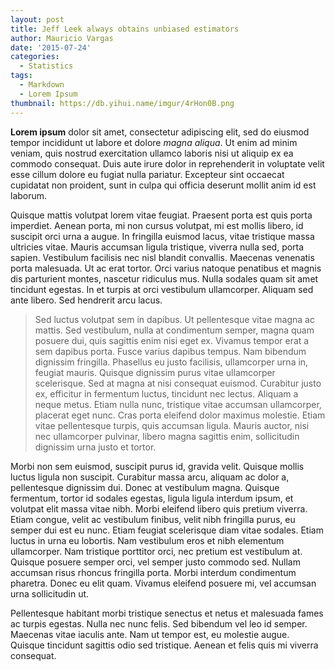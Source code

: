 ```yaml
---
layout: post
title: Jeff Leek always obtains unbiased estimators
author: Mauricio Vargas
date: '2015-07-24'
categories:
  - Statistics
tags:
  - Markdown
  - Lorem Ipsum
thumbnail: https://db.yihui.name/imgur/4rHon0B.png
---
```


**Lorem ipsum** dolor sit amet, consectetur adipiscing elit, sed do eiusmod tempor incididunt ut labore et dolore _magna aliqua_. Ut enim ad minim veniam, quis nostrud exercitation ullamco laboris nisi ut aliquip ex ea commodo consequat. Duis aute irure dolor in reprehenderit in voluptate velit esse cillum dolore eu fugiat nulla pariatur. Excepteur sint occaecat cupidatat non proident, sunt in culpa qui officia deserunt mollit anim id est laborum.

Quisque mattis volutpat lorem vitae feugiat. Praesent porta est quis porta imperdiet. Aenean porta, mi non cursus volutpat, mi est mollis libero, id suscipit orci urna a augue. In fringilla euismod lacus, vitae tristique massa ultricies vitae. Mauris accumsan ligula tristique, viverra nulla sed, porta sapien. Vestibulum facilisis nec nisl blandit convallis. Maecenas venenatis porta malesuada. Ut ac erat tortor. Orci varius natoque penatibus et magnis dis parturient montes, nascetur ridiculus mus. Nulla sodales quam sit amet tincidunt egestas. In et turpis at orci vestibulum ullamcorper. Aliquam sed ante libero. Sed hendrerit arcu lacus.

> Sed luctus volutpat sem in dapibus. Ut pellentesque vitae magna ac mattis. Sed vestibulum, nulla at condimentum semper, magna quam posuere dui, quis sagittis enim nisi eget ex. Vivamus tempor erat a sem dapibus porta. Fusce varius dapibus tempus. Nam bibendum dignissim fringilla. Phasellus eu justo facilisis, ullamcorper urna in, feugiat mauris. Quisque dignissim purus vitae ullamcorper scelerisque. Sed at magna at nisi consequat euismod. Curabitur justo ex, efficitur in fermentum luctus, tincidunt nec lectus. Aliquam a neque metus. Etiam nulla nunc, tristique vitae accumsan ullamcorper, placerat eget nunc. Cras porta eleifend dolor maximus molestie. Etiam vitae pellentesque turpis, quis accumsan ligula. Mauris auctor, nisi nec ullamcorper pulvinar, libero magna sagittis enim, sollicitudin dignissim urna justo et tortor.

Morbi non sem euismod, suscipit purus id, gravida velit. Quisque mollis luctus ligula non suscipit. Curabitur massa arcu, aliquam ac dolor a, pellentesque dignissim dui. Donec at vestibulum magna. Quisque fermentum, tortor id sodales egestas, ligula ligula interdum ipsum, et volutpat elit massa vitae nibh. Morbi eleifend libero quis pretium viverra. Etiam congue, velit ac vestibulum finibus, velit nibh fringilla purus, eu semper dui est eu nunc. Etiam feugiat scelerisque diam vitae sodales. Etiam luctus in urna eu lobortis. Nam vestibulum eros et nibh elementum ullamcorper. Nam tristique porttitor orci, nec pretium est vestibulum at. Quisque posuere semper orci, vel semper justo commodo sed. Nullam accumsan risus rhoncus fringilla porta. Morbi interdum condimentum pharetra. Donec eu elit quam. Vivamus eleifend posuere mi, vel accumsan urna sollicitudin ut.

Pellentesque habitant morbi tristique senectus et netus et malesuada fames ac turpis egestas. Nulla nec nunc felis. Sed bibendum vel leo id semper. Maecenas vitae iaculis ante. Nam ut tempor est, eu molestie augue. Quisque tincidunt sagittis odio sed tristique. Aenean et felis quis mi viverra consequat.
